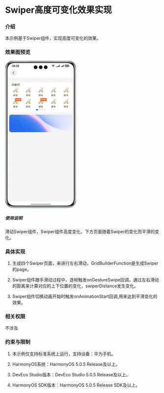 # Swiper高度可变化效果实现

### 介绍

本示例基于Swiper组件，实现高度可变化的效果。

### 效果图预览

![](../../../../../../screenshots/device/Swiper.gif)

##### 使用说明

滑动Swiper组件，Swiper组件高度变化，下方页面随着Swiper的变化而平滑的变化。

### 具体实现

1. 生成四个Swiper页面，来进行左右滑动，GridBuilderFunction是生成Swiper的page。

2. Swiper组件跟手滑动过程中，逐帧触发onGestureSwipe回调，通过左右滑动的距离来计算对应的上下位置的变化，swiperDistance发生变化。

3. Swiper组件切换动画开始时触发onAnimationStart回调,用来达到平滑变化的效果。

### 相关权限

不涉及

### 约束与限制

1. 本示例仅支持标准系统上运行，支持设备：华为手机。

2. HarmonyOS系统：HarmonyOS 5.0.5 Release及以上。

3. DevEco Studio版本：DevEco Studio 5.0.5 Release及以上。

4. HarmonyOS SDK版本：HarmonyOS 5.0.5 Release SDK及以上。